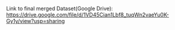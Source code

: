 Link to final merged Dataset(Google Drive): https://drive.google.com/file/d/1VD45Cian1Lbf8_tuqWn2vaeYu0K-Gy1y/view?usp=sharing
